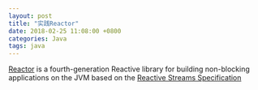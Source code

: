 ```yaml
---
layout: post
title: "实践Reactor"
date: 2018-02-25 11:08:00 +0800
categories: Java
tags: java 
---
```


[Reactor](http://projectreactor.io/) is a fourth-generation Reactive library for building non-blocking applications on the JVM based on the [Reactive Streams Specification](https://github.com/reactive-streams/reactive-streams-jvm)